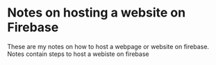 # Notes on hosting a website on Firebase
These are my notes on how to host a webpage or website on firebase. Notes contain steps to host a webiste on firebase
